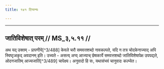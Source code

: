 ```yaml
---
title: १४१ टिप्पन्यः

---
```


[^3/486]: E2,4 om. tad yat

[^3/487]: E2,4: yaṃ

____________________________________________


## जातिविशेषात् परम् // MS_३,५.११ //

अथ यद् उक्तम् - प्रापणीये[^3/488] केवले चरौ समवत्तशब्दो नावकल्पते, यदि न तत्र चोदकेनाज्याद् अपि स्विष्टृअकृद् अवदानम् इति। उच्यते - असत्य् अप्य् आज्याच् छेषकार्ये समवत्तशब्दो जातिविशेषापेक्ष उपपद्यते, ओदनजातिम् आज्यजातिं[^3/489] चापेक्ष्य। अनुवादो हि सः, यथासंभवं चानुवादः कल्प्येत।
